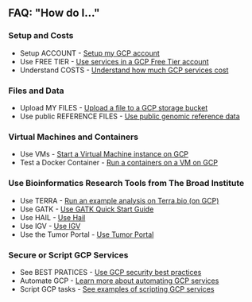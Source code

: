 ## FAQ: "How do I..."

### Setup and Costs
- Setup ACCOUNT - [Setup my GCP account](https://github.com/lynnlangit/gcp-for-bioinformatics/blob/master/0_Setup_GCP_account/1_Setup_GCP_Account.md)
- Use FREE TIER - [Use services in a GCP Free Tier account](https://cloud.google.com/free/docs/gcp-free-tier)
- Understand COSTS - [Understand how much GCP services cost](https://cloud.google.com/products/calculator/)

### Files and Data
- Upload MY FILES - [Upload a file to a GCP storage bucket](https://cloud.google.com/storage/docs/uploading-objects)
- Use public REFERENCE FILES - [Use public genomic reference data](https://github.com/lynnlangit/gcp-for-bioinformatics/blob/master/1_Files_%26_Data/2_Use_public_genomic_datasets.md)

### Virtual Machines and Containers
- Use VMs - [Start a Virtual Machine instance on GCP](https://cloud.google.com/compute/docs/quickstart-linux)
- Test a Docker Container - [Run a containers on a VM on GCP](https://cloud.google.com/compute/docs/containers/deploying-containers)

### Use Bioinformatics Research Tools from The Broad Institute
- Use TERRA - [Run an example analysis on Terra.bio (on GCP)](https://app.terra.bio/#library/showcase)
- Use GATK - [Use GATK Quick Start Guide](https://software.broadinstitute.org/gatk/documentation/quickstart.php)
- Use HAIL - [Use Hail](https://hail.is/)
- Use IGV - [Use IGV](https://igv.org/)
- Use the Tumor Portal - [Use Tumor Portal](http://www.tumorportal.org/)

### Secure or Script GCP Services

- See BEST PRATICES - [Use GCP security best practices](https://cloud.google.com/iam/docs/using-iam-securely)
- Automate GCP - [Learn more about automating GCP services](https://www.linkedin.com/learning/google-cloud-platform-essential-training-3)
- Script GCP tasks - [See examples of scripting GCP services](https://github.com/lynnlangit/gcp-essentials)